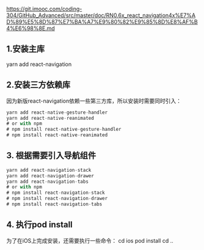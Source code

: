https://git.imooc.com/coding-304/GitHub_Advanced/src/master/doc/RN0.6x_react_navigation4x%E7%AD%89%E5%8D%87%E7%BA%A7%E9%80%82%E9%85%8D%E8%AF%B4%E6%98%8E.md
## 1.安装主库
yarn add react-navigation

## 2.安装三方依赖库

因为新版react-navigation依赖一些第三方库，所以安装时需要同时引入：
```javascript
yarn add react-native-gesture-handler
yarn add react-native-reanimated
# or with npm
# npm install react-native-gesture-handler
# npm install react-native-reanimated
```

## 3. 根据需要引入导航组件
```javascript
yarn add react-navigation-stack
yarn add react-navigation-drawer
yarn add react-navigation-tabs
# or with npm
# npm install react-navigation-stack
# npm install react-navigation-drawer
# npm install react-navigation-tabs

```

## 4. 执行pod install
为了在iOS上完成安装，还需要执行一些命令：
cd ios
pod install
cd ..